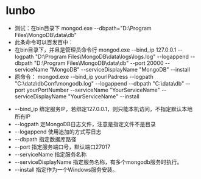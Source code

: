 # lunbo
- 测试：在bin目录下
mongod.exe --dbpath="D:\Program Files\MongoDB\data\db"
- 此条命令可以百发百中：
- 在bin目录下，并且是管理员命令行
mongod.exe --bind_ip 127.0.0.1 --logpath "D:\Program Files\MongoDB\data\logs\logs.log" --logappend --dbpath "D:\Program Files\MongoDB\data\db" --port 20000 --serviceName "MongoDB" --serviceDisplayName "MongoDB" --install
- 原命令：
mongod.exe --bind_ip yourIPadress --logpath "C:\data\dbConf\mongodb.log" --logappend --dbpath "C:\data\db" --port yourPortNumber --serviceName "YourServiceName" --serviceDisplayName "YourServiceName" --install


* --bind_ip		绑定服务IP，若绑定127.0.0.1，则只能本机访问，不指定默认本地所有IP
* --logpath		定MongoDB日志文件，注意是指定文件不是目录
* --logappend		使用追加的方式写日志
* --dbpath		指定数据库路径
* --port			指定服务端口号，默认端口27017
* --serviceName		指定服务名称
* --serviceDisplayName	指定服务名称，有多个mongodb服务时执行。
* --install		指定作为一个Windows服务安装。

